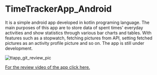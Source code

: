 # TimeTrackerApp_Android

It is a simple android app developed in kotlin programing language.
The main purposes of this app are to store data of spent times' everyday activities and show statistics through various bar charts and tables. With features such as a stopwatch, fetching pictures from API, setting fetched pictures as an activity profile picture and so on. The app is still under development.





![ttapp_git_review_pic](https://user-images.githubusercontent.com/69598879/153757577-f2a9a835-8923-4dab-85eb-7727100b2b64.png)

[For the review video of the app click here.](https://youtu.be/nUp18eeZDR0)


